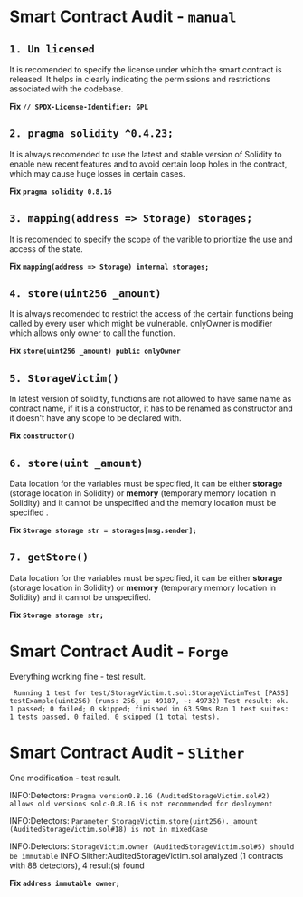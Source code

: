 # Smart Contract Audit - `manual`

**`1. Un licensed`**
- 
It is recomended to specify the license under which the smart contract is released. It helps in clearly indicating the permissions and restrictions associated with the codebase.

**Fix `// SPDX-License-Identifier: GPL`**

**`2. pragma solidity ^0.4.23;`**
- 
It is always recomended to use the latest and stable version of Solidity to enable new recent features and to avoid certain loop holes in the contract, which may cause huge losses in certain cases.

**Fix `pragma solidity 0.8.16`**


**`3. mapping(address => Storage) storages;`**
-
It is recomended to specify the scope of the varible to prioritize the use and access of the state.

**Fix `mapping(address => Storage) internal storages;`**

**`4. store(uint256 _amount)`**
- 
It is always recomended to restrict the access of the certain functions being called by every user which might be vulnerable. onlyOwner is modifier which allows only owner to call the function.

**Fix `store(uint256 _amount) public onlyOwner `**

**`5. StorageVictim()`**
- 
In latest version of solidity, functions are not allowed to have same name as contract name, if it is a constructor, it has to be renamed as constructor and it doesn't have any scope to be declared with.

**Fix `constructor()`**

**`6. store(uint _amount)`**
- 
Data location for the variables must be specified, it can be either **storage** (storage location in Solidity) or **memory** (temporary memory location in Solidity) and it cannot be unspecified and the memory location must be specified .

**Fix `Storage storage str = storages[msg.sender];`**


**`7. getStore()`**
- 
Data location for the variables must be specified, it can be either **storage** (storage location in Solidity) or **memory** (temporary memory location in Solidity) and it cannot be unspecified.

**Fix `Storage storage str;`**

# Smart Contract Audit - `Forge`

Everything working fine - test result.

`
Running 1 test for test/StorageVictim.t.sol:StorageVictimTest
[PASS] testExample(uint256) (runs: 256, μ: 49187, ~: 49732)
Test result: ok. 1 passed; 0 failed; 0 skipped; finished in 63.59ms
Ran 1 test suites: 1 tests passed, 0 failed, 0 skipped (1 total tests).`


# Smart Contract Audit - `Slither`

One modification - test result.

INFO:Detectors:
`Pragma version0.8.16 (AuditedStorageVictim.sol#2) allows old versions
solc-0.8.16 is not recommended for deployment`

INFO:Detectors:
`Parameter StorageVictim.store(uint256)._amount (AuditedStorageVictim.sol#18) is not in mixedCase   `  

INFO:Detectors: `
StorageVictim.owner (AuditedStorageVictim.sol#5) should be immutable `
INFO:Slither:AuditedStorageVictim.sol analyzed (1 contracts with 88 detectors), 4 result(s) found

**Fix `address immutable owner;`**